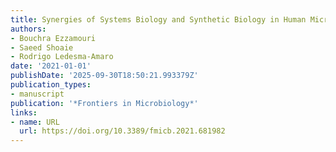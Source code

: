 ```yaml
---
title: Synergies of Systems Biology and Synthetic Biology in Human Microbiome Studies
authors:
- Bouchra Ezzamouri
- Saeed Shoaie
- Rodrigo Ledesma‐Amaro
date: '2021-01-01'
publishDate: '2025-09-30T18:50:21.993379Z'
publication_types:
- manuscript
publication: '*Frontiers in Microbiology*'
links:
- name: URL
  url: https://doi.org/10.3389/fmicb.2021.681982
---
```

